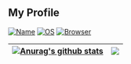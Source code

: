 ## My Profile
[![Name](https://img.shields.io/badge/Name-Hamare-BE1E3E?style=flat)](https://github.com/badges/shields)
[![OS](https://img.shields.io/badge/OS-Windows-0078D7?style=flat)](https://github.com/badges/shields)
[![Browser](https://img.shields.io/badge/Browser-Firefox-20123A?style=flat)](https://github.com/badges/shields)

| <a href="https://github.com/anuraghazra/github-readme-stats"><img align="center" src="https://github-readme-stats.vercel.app/api?username=hamare1207&show_icons=true&include_all_commits=true&hide_border=true&hide=prs,contribs" alt="Anurag's github stats" /></a> | <a href="https://github.com/anuraghazra/github-readme-stats"><img align="center" src="https://github-readme-stats.vercel.app/api/top-langs/?username=hamare1207&layout=compact&hide_border=true" /></a> |
| ------------- | ------------- |
